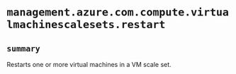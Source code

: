 # `management.azure.com.compute.virtualmachinescalesets.restart`

## `summary`
Restarts one or more virtual machines in a VM scale set.


